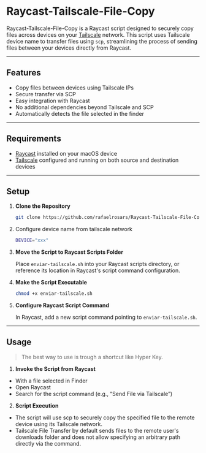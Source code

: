# Raycast-Tailscale-File-Copy

Raycast-Tailscale-File-Copy is a Raycast script designed to securely copy files across devices on your [Tailscale](https://tailscale.com/) network. This script uses Tailscale device name to transfer files using `scp`, streamlining the process of sending files between your devices directly from Raycast.

---

## Features

- Copy files between devices using Tailscale IPs
- Secure transfer via SCP
- Easy integration with Raycast
- No additional dependencies beyond Tailscale and SCP
- Automatically detects the file selected in the finder

---

## Requirements

- [Raycast](https://raycast.com) installed on your macOS device
- [Tailscale](https://tailscale.com/download) configured and running on both source and destination devices

---

## Setup

1. **Clone the Repository**
   ```bash
   git clone https://github.com/rafaelrosars/Raycast-Tailscale-File-Copy.git
2. Configure device name from tailscale network
    ```bash
    DEVICE="xxx"
    ```
3. **Move the Script to Raycast Scripts Folder**

    Place `enviar-tailscale.sh` into your Raycast scripts directory, or reference its location in Raycast's script command configuration.

4. **Make the Script Executable**

    ```bash
    chmod +x enviar-tailscale.sh
    ````

5. **Configure Raycast Script Command**

    In Raycast, add a new script command pointing to `enviar-tailscale.sh`.
---
## Usage
>The best way to use is trough a shortcut like Hyper Key.
1. **Invoke the Script from Raycast**

- With a file selected in Finder
- Open Raycast
- Search for the script command (e.g., “Send File via Tailscale”)

2. **Script Execution**

- The script will use scp to securely copy the specified file to the remote device using its Tailscale network.
- Tailscale File Transfer by default sends files to the remote user's downloads folder and does not allow specifying an arbitrary path directly via the command.
